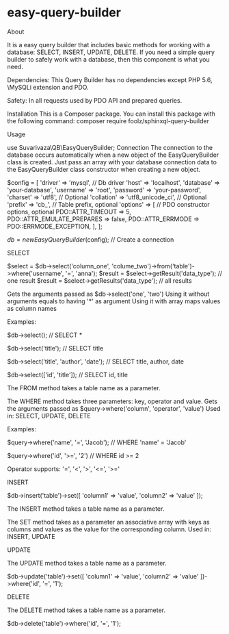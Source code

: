# easy-query-builder

About

It is a easy query builder that includes basic methods for working with a database: SELECT, INSERT, UPDATE, DELETE. 
If you need a simple query builder to safely work with a database, then this component is what you need.

Dependencies:
This Query Builder has no dependencies except PHP 5.6, \MySQLi extension and PDO.

Safety:
In all requests used by PDO API and prepared queries.

Installation
This is a Composer package. You can install this package with the following command: composer require foolz/sphinxql-query-builder


Usage

use Suvarivaza\QB\EasyQueryBuilder;
Connection
The connection to the database occurs automatically when a new object of the EasyQueryBuilder class is created.
Just pass an array with your database connection data to the EasyQueryBuilder class constructor when creating a new object.

$config = [
'driver' => 'mysql', // Db driver
'host' => 'localhost',
'database' => 'your-database',
'username' => 'root',
'password' => 'your-password',
'charset' => 'utf8', // Optional
'collation' => 'utf8_unicode_ci', // Optional
'prefix' => 'cb_', // Table prefix, optional
'options' => [ // PDO constructor options, optional
PDO::ATTR_TIMEOUT => 5,
PDO::ATTR_EMULATE_PREPARES => false,
PDO::ATTR_ERRMODE => PDO::ERRMODE_EXCEPTION,
],
];


$db = new EasyQueryBuilder($config); // Create a connection

SELECT

$select = $db->select('column_one', 'colume_two')->from('table')->where('username', '=', 'anna');
$result = $select->getResult('data_type'); // one result
$result = $select->getResults('data_type'); // all results

Gets the arguments passed as $db->select('one', 'two')
Using it without arguments equals to having '*' as argument
Using it with array maps values as column names

Examples:
    
$db->select();
// SELECT *

$db->select('title');
// SELECT title
     
$db->select('title', 'author', 'date');
// SELECT title, author, date
    
$db->select(['id', 'title']);
// SELECT id, title

The FROM method takes a table name as a parameter.

The WHERE method takes three parameters: key, operator and value.
Gets the arguments passed as $query->where('column', 'operator', 'value')
Used in: SELECT, UPDATE, DELETE
     
Examples:

$query->where('name', '=', 'Jacob');
// WHERE 'name' = 'Jacob'
     
$query->where('id', '>=', '2')
// WHERE id >= 2
     
Operator supports: '=', '<', '>', '<=', '>='


INSERT

$db->insert('table')->set([
        'column1' => 'value',
        'column2' => 'value'
    ]);

The INSERT method takes a table name as a parameter.

The SET method takes as a parameter an associative array with keys as columns and values as the value for the corresponding column.
Used in: INSERT, UPDATE


UPDATE

The UPDATE method takes a table name as a parameter.

$db->update('table')->set([
       'column1' => 'value',
       'column2' => 'value'
    ])->where('id', '=', '1');

DELETE

The DELETE method takes a table name as a parameter.

$db->delete('table')->where('id', '=', '1');
